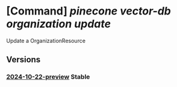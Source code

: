 # [Command] _pinecone vector-db organization update_

Update a OrganizationResource

## Versions

### [2024-10-22-preview](/Resources/mgmt-plane/L3N1YnNjcmlwdGlvbnMve30vcmVzb3VyY2Vncm91cHMve30vcHJvdmlkZXJzL3BpbmVjb25lLnZlY3RvcmRiL29yZ2FuaXphdGlvbnMve30=/2024-10-22-preview.xml) **Stable**

<!-- mgmt-plane /subscriptions/{}/resourcegroups/{}/providers/pinecone.vectordb/organizations/{} 2024-10-22-preview -->
